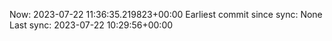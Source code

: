 Now: 2023-07-22 11:36:35.219823+00:00 Earliest commit since sync: None Last sync: 2023-07-22 10:29:56+00:00
